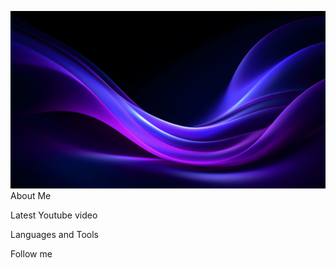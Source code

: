 [![Header](https://github.com/SashaNebo/SashaNebo/blob/main/assets/banner.jpg)](https://nevinnomyssk.hh.ru/applicant/resumes/view?resume=5ce33da2ff0715c9dd0039ed1f4470626e3362)
About Me

Latest Youtube video

Languages and Tools

Follow me
